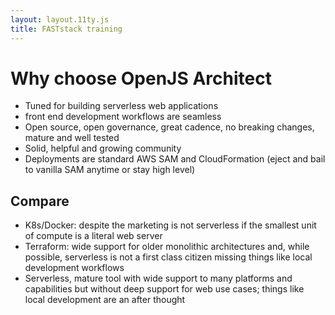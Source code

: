 ```yaml
---
layout: layout.11ty.js
title: FASTstack training
---
```


# Why choose OpenJS Architect

- Tuned for building serverless web applications
- front end development workflows are seamless
- Open source, open governance, great cadence, no breaking changes, mature and well tested
- Solid, helpful and growing community
- Deployments are standard AWS SAM and CloudFormation (eject and bail to vanilla SAM anytime or stay high level)

## Compare

- K8s/Docker: despite the marketing is not serverless if the smallest unit of compute is a literal web server
- Terraform: wide support for older monolithic architectures and, while possible, serverless is not a first class citizen missing things like local development workflows
- Serverless, mature tool with wide support to many platforms and capabilities but without deep support for web use cases; things like local development are an after thought
